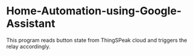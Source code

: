 # Home-Automation-using-Google-Assistant
This program reads button state from ThingSPeak cloud and triggers the relay accordingly.
